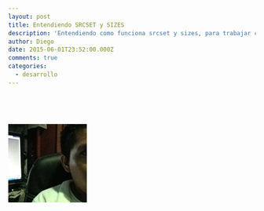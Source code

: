 ```yaml
---
layout: post
title: Entendiendo SRCSET y SIZES
description: 'Entendiendo como funciona srcset y sizes, para trabajar con imagenes en el diseño web responsivo'
author: Diego
date: 2015-06-01T23:52:00.000Z
comments: true
categories:
  - desarrollo
---
```



&nbsp;

&nbsp;

![](/uploads/versions/alberto---x----160-160x---.jpg)